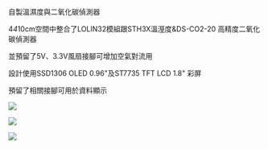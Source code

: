 自製溫濕度與二氧化碳偵測器

4*4*10cm空間中整合了LOLIN32模組跟STH3X溫溼度&DS-CO2-20 高精度二氧化碳偵測器

並預留了5V、3.3V風扇接腳可增加空氣對流用

設計使用SSD1306 OLED 0.96"及ST7735 TFT LCD 1.8" 彩屏

預留了相關接腳可用於資料顯示

![](https://i.imgur.com/uhX8UHF.jpg)

![](https://i.imgur.com/ybuS6bL.jpg)

![](https://i.imgur.com/cEjj5CO.jpg)
